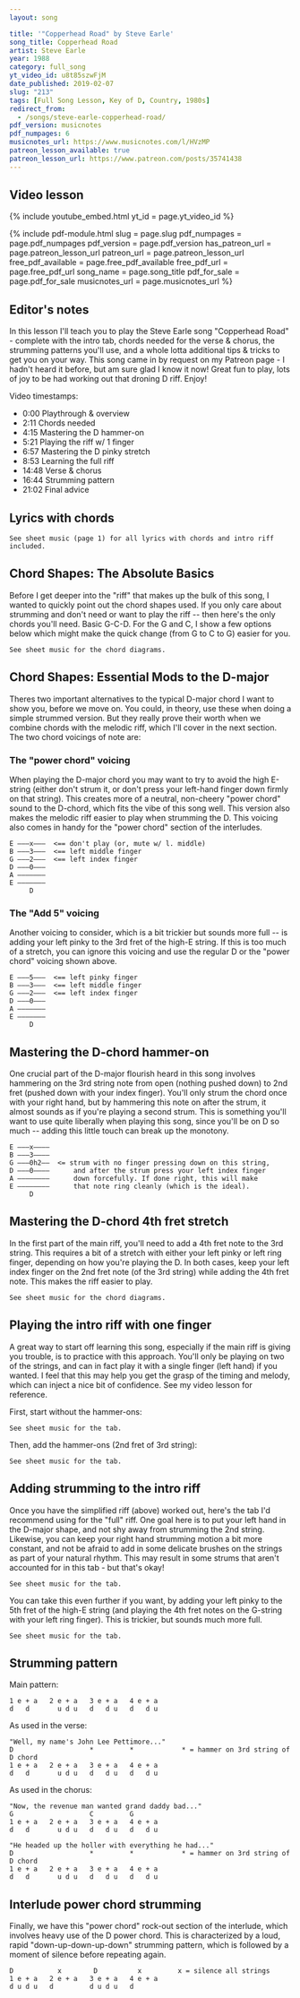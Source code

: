 ```yaml
---
layout: song

title: '"Copperhead Road" by Steve Earle'
song_title: Copperhead Road
artist: Steve Earle
year: 1988
category: full_song
yt_video_id: u8t85szwFjM
date_published: 2019-02-07
slug: "213"
tags: [Full Song Lesson, Key of D, Country, 1980s]
redirect_from:
  - /songs/steve-earle-copperhead-road/
pdf_version: musicnotes
pdf_numpages: 6
musicnotes_url: https://www.musicnotes.com/l/HVzMP
patreon_lesson_available: true
patreon_lesson_url: https://www.patreon.com/posts/35741438
---
```


## Video lesson

{% include youtube_embed.html yt_id = page.yt_video_id %}

{% include pdf-module.html slug = page.slug pdf_numpages = page.pdf_numpages pdf_version = page.pdf_version has_patreon_url = page.patreon_lesson_url patreon_url = page.patreon_lesson_url free_pdf_available = page.free_pdf_available free_pdf_url = page.free_pdf_url song_name = page.song_title pdf_for_sale = page.pdf_for_sale musicnotes_url = page.musicnotes_url %}

## Editor's notes

In this lesson I'll teach you to play the Steve Earle song "Copperhead Road" - complete with the intro tab, chords needed for the verse & chorus, the strumming patterns you'll use, and a whole lotta additional tips & tricks to get you on your way. This song came in by request on my Patreon page - I hadn't heard it before, but am sure glad I know it now! Great fun to play, lots of joy to be had working out that droning D riff. Enjoy!

Video timestamps:

- 0:00 Playthrough & overview
- 2:11 Chords needed
- 4:15 Mastering the D hammer-on
- 5:21 Playing the riff w/ 1 finger
- 6:57 Mastering the D pinky stretch
- 8:53 Learning the full riff
- 14:48 Verse & chorus
- 16:44 Strumming pattern
- 21:02 Final advice

<!-- Coming soon! -->

## Lyrics with chords

    See sheet music (page 1) for all lyrics with chords and intro riff included.

<!-- INTRO
    Freely strum D, then bring in the full intro riff below (both parts)

    Full intro riff:
    E –(2)––––––––––––––––(2)––––|––x–––––––––––––––––––––––––
    B ––3–––3–––3––––––––––3–––––|––x–––––––––––––3–––3––3––––
    G ––0h2–2–––2––4–2–0–––0h2–––|––5––5––5–4–0–––0h2–2––0h2––
    D ––0–––0–––0––0–0–0–––0–––––|––0––0––0–0–0–––0–––0––0––––
    A –––––––––––––––––––––––––––|––––––––––––––––––––––––––––
    E –––––––––––––––––––––––––––|––––––––––––––––––––––––––––
        Part #1                     Part #2

VERSE
          D                            (riff #1)
    Well, my name's John Lee Pettimore...
    D                                      (riff #1)
    Same as my daddy, and his daddy before...
        D                                     (riff #1)
    You hardly ever saw Grand daddy down here...
       D                                    (riff #1)
    He only came to town about twice a year...
               D                                            (riff #1)
    He'd buy a hundred pounds of yeast and some copper line...
    D                                     (riff #1)
    Everybody knew that he made moonshine...

CHORUS           G                  C           G
        Now, the revenue man wanted grand daddy bad
           D
        He headed up the holler with everything he had
               G                C         G
        It's before my time but I've been told
           D (let ring)                            [ full intro riff x2 ]
        You never come back from Copperhead Road
VERSE

    Now, [D] Daddy ran the whiskey in a big block Dodge
    [D] Bought it at an auction at the Mason's Lodge
    [D] Johnson County Sheriff painted on the side
    Just [D] shot a coat of primer then he looked inside
    Well, [D] him and my uncle tore that engine down
    I [D] still remember that rumblin' sound

        Well, the [G] sheriff came around in the [C] middle of the [G] night
        [D] Heard mama cryin', knew something wasn't right
        He was [G] headed down to Knoxville with the [C] weekly [G] load
        You could [D] smell the whiskey burnin' down Copperhead Road

INTERLUDE
            [Power chords]  =>  [Full Intro Riff]  =>  [Chorus Riff]
             D x4                D x 2                  G C-G D x2
VERSE

    I volun[D]teered for the Army on my birthday
    They draft the [D] white trash first,'round here anyway
    I done [D] two tours of duty in Vietnam
    And [D] I came home with a brand new plan
    I take the [D] seed from Colombia and Mexico
    I just [D] plant it up the holler down Copperhead Road

CHORUS
        The [G] D.E.A.'s got a [C] chopper in the [G] air
        I [D] wake up screaming like I'm back over there
        I [G] learned a thing or two from ol' [C] Charlie don't you [G] know
        You [D] better stay away from Copperhead Road

INTERLUDE
            [Power chords]  =>  [Full Intro Riff]  =>  [Chorus Riff]
             D x4                D x 2                  G C-G D x2 -->

## Chord Shapes: The Absolute Basics

Before I get deeper into the "riff" that makes up the bulk of this song, I wanted to quickly point out the chord shapes used. If you only care about strumming and don't need or want to play the riff -- then here's the only chords you'll need. Basic G-C-D. For the G and C, I show a few options below which might make the quick change (from G to C to G) easier for you.

    See sheet music for the chord diagrams.

<!-- Normal versions:       ...with C/G voicing:              ...with Cadd9 voicing:

E –––2–––3–––0–––      E –––2–––3–––3–––                 E –––2–––3–––3–––
B –––3–––0–––1–––      B –––3–––0–––1–––                 B –––3–––3–––3–––
G –––2–––0–––0–––      G –––2–––0–––0–––                 G –––2–––0–––0–––
D –––0–––0–––2–––      D –––0–––0–––2–––                 D –––0–––0–––2–––
A –––––––2–––3–––      A –––––––x–––x–––                 A –––––––2–––3–––
E –––––––3–––––––      E –––––––3–––3–––                 E –––––––3–––––––
     D   G   C              D   G  C/G                        D   G  Cadd9    -->

## Chord Shapes: Essential Mods to the D-major

Theres two important alternatives to the typical D-major chord I want to show you, before we move on. You could, in theory, use these when doing a simple strummed version. But they really prove their worth when we combine chords with the melodic riff, which I'll cover in the next section. The two chord voicings of note are:

### The "power chord" voicing

When playing the D-major chord you may want to try to avoid the high E-string (either don't strum it, or don't press your left-hand finger down firmly on that string). This creates more of a neutral, non-cheery "power chord" sound to the D-chord, which fits the vibe of this song well. This version also makes the melodic riff easier to play when strumming the D. This voicing also comes in handy for the "power chord" section of the interludes.

    E –––x–––  <== don't play (or, mute w/ l. middle)
    B –––3–––  <== left middle finger
    G –––2–––  <== left index finger
    D –––0–––
    A –––––––
    E –––––––
         D

### The "Add 5" voicing

Another voicing to consider, which is a bit trickier but sounds more full -- is adding your left pinky to the 3rd fret of the high-E string. If this is too much of a stretch, you can ignore this voicing and use the regular D or the "power chord" voicing shown above.

    E –––5–––  <== left pinky finger
    B –––3–––  <== left middle finger
    G –––2–––  <== left index finger
    D –––0–––
    A –––––––
    E –––––––
         D

## Mastering the D-chord hammer-on

One crucial part of the D-major flourish heard in this song involves hammering on the 3rd string note from open (nothing pushed down) to 2nd fret (pushed down with your index finger). You'll only strum the chord once with your right hand, but by hammering this note on after the strum, it almost sounds as if you're playing a second strum. This is something you'll want to use quite liberally when playing this song, since you'll be on D so much -- adding this little touch can break up the monotony.

    E –––x––––
    B –––3––––
    G –––0h2––  <= strum with no finger pressing down on this string,
    D –––0––––      and after the strum press your left index finger
    A ––––––––      down forcefully. If done right, this will make
    E ––––––––      that note ring cleanly (which is the ideal).
         D

## Mastering the D-chord 4th fret stretch

In the first part of the main riff, you'll need to add a 4th fret note to the 3rd string. This requires a bit of a stretch with either your left pinky or left ring finger, depending on how you're playing the D. In both cases, keep your left index finger on the 2nd fret note (of the 3rd string) while adding the 4th fret note. This makes the riff easier to play.

    See sheet music for the chord diagrams.

<!-- L. Ring finger stretch                          L. Pinky finger stretch

E ––––––––––––                                  E –––2––––2–––
B –––3––––3–––                                  B –––3––––3–––
G –––2––––4–––                                  G –––2––––4–––
D –––0––––0–––                                  D –––0––––0–––
A ––––––––––––                                  A ––––––––––––
E ––––––––––––                                  E ––––––––––––
     D    D*                                         D    D*   -->

## Playing the intro riff with one finger

A great way to start off learning this song, especially if the main riff is giving you trouble, is to practice with this approach. You'll only be playing on two of the strings, and can in fact play it with a single finger (left hand) if you wanted. I feel that this may help you get the grasp of the timing and melody, which can inject a nice bit of confidence. See my video lesson for reference.

First, start without the hammer-ons:

    See sheet music for the tab.

<!-- E –––––––––––––––––––––––––––|––––––––––––––––––––––––––––
B –––––––––––––––––––––––––––|––––––––––––––––––––––––––––
G ––2–2–––––2–––4–2–0–––2––––|––5––5––5–4–0–––0–––2––2––––  <== left index finger
D ––0–0–––––0–––0–0–0–––0––––|––0––0––0–0–0–––0–––0––0––––
A –––––––––––––––––––––––––––|––––––––––––––––––––––––––––
E –––––––––––––––––––––––––––|––––––––––––––––––––––––––––
    Part 1                      Part 2 -->

Then, add the hammer-ons (2nd fret of 3rd string):

    See sheet music for the tab.

<!-- E –––––––––––––––––––––––––––|––––––––––––––––––––––––––––
B –––––––––––––––––––––––––––|––––––––––––––––––––––––––––
G ––0h2–2––––0h2–4–2–0––0h2––|––5––5––5–4–0–––0h2–2––2––––  <== left index finger
D ––0–––0––––0–––0–0–0––0––––|––0––0––0–0–0–––0–––0––0––––
A –––––––––––––––––––––––––––|––––––––––––––––––––––––––––
E –––––––––––––––––––––––––––|––––––––––––––––––––––––––––
    Part 1                      Part 2 -->

## Adding strumming to the intro riff

Once you have the simplified riff (above) worked out, here's the tab I'd recommend using for the "full" riff. One goal here is to put your left hand in the D-major shape, and not shy away from strumming the 2nd string. Likewise, you can keep your right hand strumming motion a bit more constant, and not be afraid to add in some delicate brushes on the strings as part of your natural rhythm. This may result in some strums that aren't accounted for in this tab - but that's okay!

    See sheet music for the tab.

<!-- E –––––––––––––––––––––––––––|––––––––––––––––––––––––––––
B ––3–––3––––3–––3–3–3––3––––|––x––x––x–x–––––3–––3––3––––
G ––0h2–2––––0h2–4–2–0––0h2––|––5––5––5–4–0–––0h2–2––2––––
D ––0–––0––––0–––0–0–0––0––––|––0––0––0–0–0–––0–––0––0––––
A –––––––––––––––––––––––––––|––––––––––––––––––––––––––––
E –––––––––––––––––––––––––––|––––––––––––––––––––––––––––
    Part 1                      Part 2 -->

You can take this even further if you want, by adding your left pinky to the 5th fret of the high-E string (and playing the 4th fret notes on the G-string with your left ring finger). This is trickier, but sounds much more full.

    See sheet music for the tab.

<!-- E ––5–––5––––5–––5–5–5––5––––|––5––5––5–5–––––5–––5––5––––
B ––3–––3––––3–––3–3–3––3––––|––x––x––x–x–––––3–––3––3––––
G ––0h2–2––––0h2–4–2–0––0h2––|––5––5––5–4–0–––0h2–2––2––––
D ––0–––0––––0–––0–0–0––0––––|––0––0––0–0–0–––0–––0––0––––
A –––––––––––––––––––––––––––|––––––––––––––––––––––––––––
E –––––––––––––––––––––––––––|––––––––––––––––––––––––––––
    Part 1                      Part 2 -->

## Strumming pattern

Main pattern:

    1 e + a   2 e + a   3 e + a   4 e + a
    d   d       u d u   d   d u   d   d u

As used in the verse:

    "Well, my name's John Lee Pettimore..."
    D                   *         *            * = hammer on 3rd string of D chord
    1 e + a   2 e + a   3 e + a   4 e + a
    d   d       u d u   d   d u   d   d u

As used in the chorus:

    "Now, the revenue man wanted grand daddy bad..."
    G                   C         G
    1 e + a   2 e + a   3 e + a   4 e + a
    d   d       u d u   d   d u   d   d u

    "He headed up the holler with everything he had..."
    D                   *         *            * = hammer on 3rd string of D chord
    1 e + a   2 e + a   3 e + a   4 e + a
    d   d       u d u   d   d u   d   d u

## Interlude power chord strumming

Finally, we have this "power chord" rock-out section of the interlude, which involves heavy use of the D power chord. This is characterized by a loud, rapid "down-up-down-up-down" strumming pattern, which is followed by a moment of silence before repeating again.

    D           x        D          x         x = silence all strings
    1 e + a   2 e + a   3 e + a   4 e + a
    d u d u   d         d u d u   d
